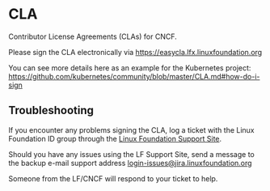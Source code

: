 # CLA

Contributor License Agreements (CLAs) for CNCF.

Please sign the CLA electronically via https://easycla.lfx.linuxfoundation.org

You can see more details here as an example for the Kubernetes project:
https://github.com/kubernetes/community/blob/master/CLA.md#how-do-i-sign

## Troubleshooting

If you encounter any problems signing the CLA, log a ticket with the Linux
Foundation ID group through the [Linux Foundation Support Site].

Should you have any issues using the LF Support Site, send a message to the
backup e-mail support address <login-issues@jira.linuxfoundation.org>

Someone from the LF/CNCF will respond to your ticket to help.

[Linux Foundation Support Site]: https://jira.linuxfoundation.org/plugins/servlet/desk/portal/4/create/143
